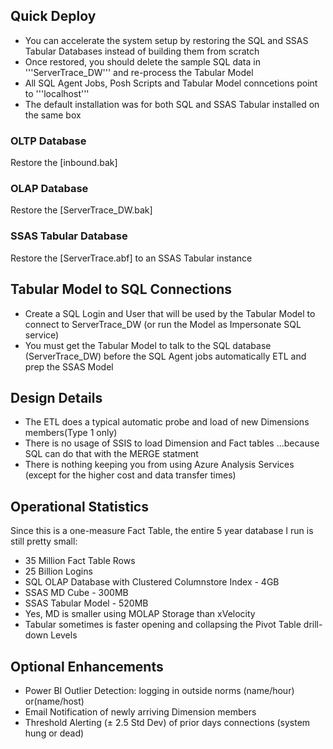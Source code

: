<h2>Quick Deploy</h2>

* You can accelerate the system setup by restoring the SQL and SSAS Tabular Databases instead of building them from scratch<br>
* Once restored, you should delete the sample SQL data in '''ServerTrace_DW''' and re-process the Tabular Model
* All SQL Agent Jobs, Posh Scripts and Tabular Model conncetions point to '''localhost'''
* The default installation was for both SQL and SSAS Tabular installed on the same box

<h3>OLTP Database</h3>
Restore the [inbound.bak]

<h3>OLAP Database</h3>
Restore the [ServerTrace_DW.bak]

<h3>SSAS Tabular Database</h3>
Restore the [ServerTrace.abf] to an SSAS Tabular instance

<h2>Tabular Model to SQL Connections</h2>

* Create a SQL Login and User that will be used by the Tabular Model to connect to ServerTrace_DW (or run the Model as Impersonate SQL service)
* You must get the Tabular Model to talk to the SQL database (ServerTrace_DW) before the SQL Agent jobs automatically ETL and prep the SSAS Model

<h2>Design Details</h2>

* The ETL does a typical automatic probe and load of new Dimensions members(Type 1 only)
* There is no usage of SSIS to load Dimension and Fact tables ...because SQL can do that with the MERGE statment
* There is nothing keeping you from using Azure Analysis Services (except for the higher cost and data transfer times)<br>

<h2> Operational Statistics</h2>
Since this is a one-measure Fact Table, the entire 5 year database I run is still pretty small:

* 35 Million Fact Table Rows
* 25 Billion Logins
* SQL OLAP Database with Clustered Columnstore Index  - 4GB
* SSAS MD Cube - 300MB
* SSAS Tabular Model - 520MB
* Yes, MD is smaller using MOLAP Storage than xVelocity 
* Tabular sometimes is faster opening and collapsing the Pivot Table drill-down Levels

<h2> Optional Enhancements</h2>

* Power BI Outlier Detection: logging in outside norms (name/hour) or(name/host)
* Email Notification of newly arriving Dimension members
* Threshold Alerting (± 2.5 Std Dev) of prior days connections (system hung or dead)
